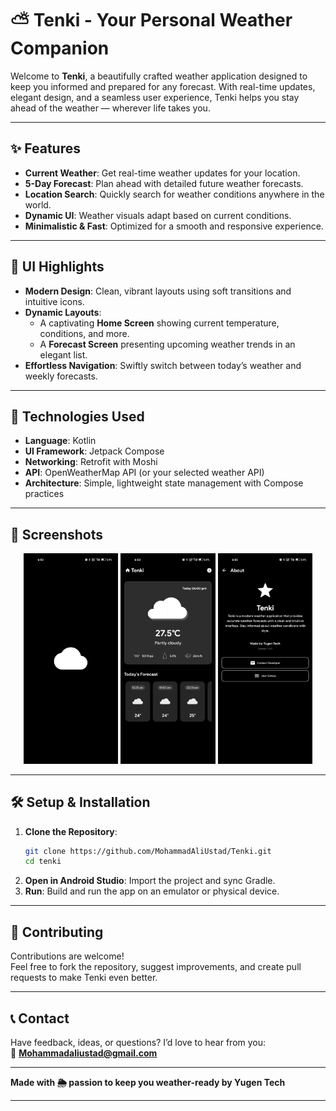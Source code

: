 # ⛅ Tenki - Your Personal Weather Companion

Welcome to **Tenki**, a beautifully crafted weather application designed to keep you informed and prepared for any forecast. With real-time updates, elegant design, and a seamless user experience, Tenki helps you stay ahead of the weather — wherever life takes you.

---

## ✨ Features

- **Current Weather**: Get real-time weather updates for your location.
- **5-Day Forecast**: Plan ahead with detailed future weather forecasts.
- **Location Search**: Quickly search for weather conditions anywhere in the world.
- **Dynamic UI**: Weather visuals adapt based on current conditions.
- **Minimalistic & Fast**: Optimized for a smooth and responsive experience.

---

## 🎨 UI Highlights

- **Modern Design**: Clean, vibrant layouts using soft transitions and intuitive icons.
- **Dynamic Layouts**:
  - A captivating **Home Screen** showing current temperature, conditions, and more.
  - A **Forecast Screen** presenting upcoming weather trends in an elegant list.
- **Effortless Navigation**: Swiftly switch between today’s weather and weekly forecasts.

---

## 🚀 Technologies Used

- **Language**: Kotlin  
- **UI Framework**: Jetpack Compose  
- **Networking**: Retrofit with Moshi  
- **API**: OpenWeatherMap API (or your selected weather API)  
- **Architecture**: Simple, lightweight state management with Compose practices  

---

## 📸 Screenshots

<div align="center">
  
<img src="Screenshots/IMG_0345.JPG" width="30%"/>
<img src="Screenshots/IMG_0346.JPG" width="30%"/>
<img src="Screenshots/IMG_0347.JPG" width="30%"/>

</div>

---

## 🛠️ Setup & Installation

1. **Clone the Repository**:
   ```bash
   git clone https://github.com/MohammadAliUstad/Tenki.git
   cd tenki
   ```
2. **Open in Android Studio**: Import the project and sync Gradle.  
3. **Run**: Build and run the app on an emulator or physical device.

---

## 🌟 Contributing

Contributions are welcome!  
Feel free to fork the repository, suggest improvements, and create pull requests to make Tenki even better.

---

## 📞 Contact

Have feedback, ideas, or questions? I’d love to hear from you:  
📧 **Mohammadaliustad@gmail.com**

---

**Made with 🌦️ passion to keep you weather-ready by Yugen Tech**

---
